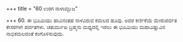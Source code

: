 +++
title = "60 ಉರಗ ನಾಳಾಮ್ಬುಜ"

+++
60. ಈ ಭೂಮಿಯು ಹಾವಿನಂತಹ ನಾಳವಿರುವ ಕಮಲದ ಹೂವು. ಅದರ ಕರ್ಣಿಕೆಯೆ ಮೇರುಪರ್ವತ ಕೇಸರಗಳೇ ಪರ್ವತಗಳು. ಚತುರ್ಮುಖ ಬ್ರಹ್ಮನು ಮಧ್ಯದಲ್ಲಿ ಇರಲು ಈ ಭೂಮಿಯು ಮಹಾವಿಷ್ಣುವಿನ ನಾಭಿಕಮಲದಂತೆ ಕಂಗೊಳಿಸುವುದು.